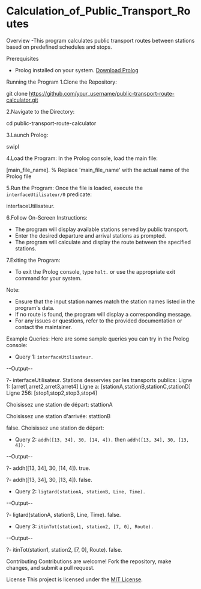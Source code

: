 ﻿# Calculation_of_Public_Transport_Routes

Overview
-This program calculates public transport routes between stations based on predefined schedules and stops.

Prerequisites
- Prolog installed on your system. [Download Prolog](https://www.swi-prolog.org/Download.html)

Running the Program
1.Clone the Repository:
   
   git clone https://github.com/your_username/public-transport-route-calculator.git
   
   
2.Navigate to the Directory:
   
   cd public-transport-route-calculator
   

3.Launch Prolog:
   
   swipl
   

4.Load the Program:
   In the Prolog console, load the main file:
   
   [main_file_name]. % Replace 'main_file_name' with the actual name of the Prolog file
   

5.Run the Program:
   Once the file is loaded, execute the `interfaceUtilisateur/0` predicate:

   interfaceUtilisateur.
   

6.Follow On-Screen Instructions:
   - The program will display available stations served by public transport.
   - Enter the desired departure and arrival stations as prompted.
   - The program will calculate and display the route between the specified stations.

7.Exiting the Program:
   - To exit the Prolog console, type `halt.` or use the appropriate exit command for your system.

Note:
- Ensure that the input station names match the station names listed in the program's data.
- If no route is found, the program will display a corresponding message.
- For any issues or questions, refer to the provided documentation or contact the maintainer.

Example Queries:
Here are some sample queries you can try in the Prolog console:
- Query 1: `interfaceUtilisateur.`

--Output--

?- interfaceUtilisateur.
Stations desservies par les transports publics:
Ligne 1: [arret1,arret2,arret3,arret4]
Ligne a: [stationA,stationB,stationC,stationD]
Ligne 256: [stop1,stop2,stop3,stop4]

Choisissez une station de départ: stattionA

Choisissez une station d'arrivée: stattionB

false.
Choisissez une station de départ:
- Query 2: `addh([13, 34], 30, [14, 4]).` then `addh([13, 34], 30, [13, 4]).`

--Output--

?- addh([13, 34], 30, [14, 4]).
true.

?- addh([13, 34], 30, [13, 4]).
false.
- Query 2: `ligtard(stationA, stationB, Line, Time).`

--Output--

?- ligtard(stationA, stationB, Line, Time).
false.

- Query 3: `itinTot(station1, station2, [7, 0], Route).`

--Output--

?- itinTot(station1, station2, [7, 0], Route).
false.

Contributing
Contributions are welcome! Fork the repository, make changes, and submit a pull request.

License
This project is licensed under the [MIT License](LICENSE).

